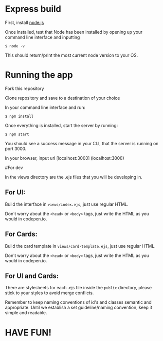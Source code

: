 # Express build

First, install [node.js](https://nodejs.org/en/) 

Once installed, test that Node has been installed by opening up your command line interface and inputting

```
$ node -v
```

This should return/print the most current node version to your OS.

# Running the app

Fork this repository

Clone repository and save to a destination of your choice

In your command line interface and run:

```
$ npm install
```

Once everything is installed, start the server by running:

```
$ npm start
```
You should see a success message in your CLI, that the server is running on port 3000.

In your browser, input url [localhost:3000] (localhost:3000)

#For dev

In the views directory are the .ejs files that you will be developing in.

## For UI: 

Build the interface in ```views/index.ejs```, just use regular HTML.

Don't worry about the ```<head>``` or ```<body>``` tags, just write the HTML as you would in codepen.io.  

## For Cards:

Build the card template in ```views/card-template.ejs```, just use regular HTML.

Don't worry about the ```<head>``` or ```<body>``` tags, just write the HTML as you would in codepen.io.  

## For UI and Cards:

There are stylesheets for each .ejs file inside the ```public``` directory, please stick to your styles to avoid merge conflicts. 

Remember to keep naming conventions of id's and classes semantic and appropriate. Until we establish a set guideline/naming convention, keep it simple and readable.

# HAVE FUN!
